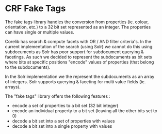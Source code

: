 CRF Fake Tags
==============

The fake tags library handles the conversion from properties (ie. colour, orientation, etc.) to a 32 bit set represented
as an integer. The properties can have single or multiple values.

Corelib has search & compute facets with OR / AND filter criteria's. In the current implementation of the search (using Solr)
we cannot do this using subdocuments as Solr has poor support for subdocument querying & facetings. As such we decided to
represent the subdocuments as bit sets where bits at specific positions "encode" values of properties (that belong to the subdocuments).

In the Solr implementation we the represent the subdocuments as an array of integers. Solr supports querying & faceting
for multi value fields (ie. arrays).

The "fake tags" library offers the following features :
 * encode a set of properties to a bit set (32 bit integer)
 * encode an individual property to a bit set (leaving all the other bits set to 0)
 * decode a bit set into a set of properties with values
 * decode a bit set into a single property with values